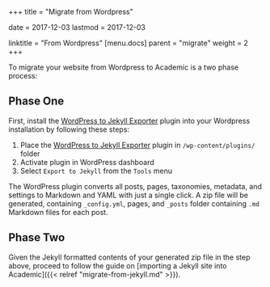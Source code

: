 +++
title = "Migrate from Wordpress"

date = 2017-12-03
lastmod = 2017-12-03

linktitle = "From Wordpress"
[menu.docs]
  parent = "migrate"
  weight = 2
+++

To migrate your website from Wordpress to Academic is a two phase process:

## Phase One

First, install the [WordPress to Jekyll Exporter](https://wordpress.org/plugins/jekyll-exporter/) plugin into your Wordpress installation by following these steps:

1. Place the [WordPress to Jekyll Exporter](https://wordpress.org/plugins/jekyll-exporter/) plugin in `/wp-content/plugins/` folder
2. Activate plugin in WordPress dashboard
3. Select `Export to Jekyll` from the `Tools` menu

The WordPress plugin converts all posts, pages, taxonomies, metadata, and settings to Markdown and YAML with just a single click. A zip file will be generated, containing `_config.yml`, pages, and `_posts` folder containing `.md` Markdown files for each post.

## Phase Two

Given the Jekyll formatted contents of your generated zip file in the step above, proceed to follow the guide on [importing a Jekyll site into Academic]({{< relref "migrate-from-jekyll.md" >}}).
